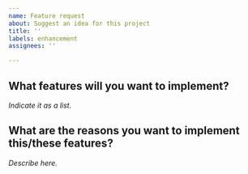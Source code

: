 ```yaml
---
name: Feature request
about: Suggest an idea for this project
title: ''
labels: enhancement
assignees: ''

---
```


## What features will you want to implement?

_Indicate it as a list._

## What are the reasons you want to implement this/these features?

_Describe here._
